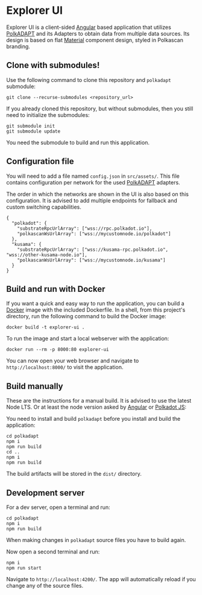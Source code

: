 # Explorer UI

Explorer UI is a client-sided [Angular](https://angular.io/) based application that utilizes [PolkADAPT](https://github.com/polkascan/polkadapt) and its Adapters to obtain data from multiple data sources. Its design is based on flat [Material](https://material.angular.io/) component design, styled in Polkascan branding.

## Clone with submodules!

Use the following command to clone this repository and `polkadapt` submodule:
```shell
git clone --recurse-submodules <repository_url>
```
If you already cloned this repository, but without submodules, then you still need to initialize the submodules:
```shell
git submodule init
git submodule update
```
You need the submodule to build and run this application.

## Configuration file

You will need to add a file named `config.json` in `src/assets/`. This file contains configuration per network for the used [PolkADAPT](https://github.com/polkascan/polkadapt) adapters.

The order in which the networks are shown in the UI is also based on this configuration. It is advised to add multiple endpoints for fallback and custom switching capabilities.

```shell
{
  "polkadot": {
    "substrateRpcUrlArray": ["wss://rpc.polkadot.io"],
    "polkascanWsUrlArray": ["wss://mycustomnode.io/polkadot"]
  },
  "kusama": {
    "substrateRpcUrlArray": ["wss://kusama-rpc.polkadot.io", "wss://other-kusama-node.io"],
    "polkascanWsUrlArray": ["wss://mycustomnode.io/kusama"]
  }
}
```

## Build and run with Docker

If you want a quick and easy way to run the application, you can build a [Docker](https://www.docker.com/get-started) image with the included Dockerfile. In a shell, from this project's directory, run the following command to build the Docker image:

```shell
docker build -t explorer-ui .
```
To run the image and start a local webserver with the application:
```shell
docker run --rm -p 8000:80 explorer-ui
```
You can now open your web browser and navigate to `http://localhost:8000/` to visit the application.

## Build manually

These are the instructions for a manual build. It is advised to use the latest Node LTS. Or at least the node version asked by [Angular](https://angular.io/) or [Polkadot JS](https://polkadot.js.org/):

You need to install and build `polkadapt` before you install and build the application:
```shell
cd polkadapt
npm i
npm run build
cd ..
npm i
npm run build
```
The build artifacts will be stored in the `dist/` directory.

## Development server

For a dev server, open a terminal and run:
```shell
cd polkadapt
npm i
npm run build
``` 
When making changes in `polkadapt` source files you have to build again.

Now open a second terminal and run:
```shell
npm i
npm run start
```
Navigate to `http://localhost:4200/`. The app will automatically reload if you change any of the source files.
